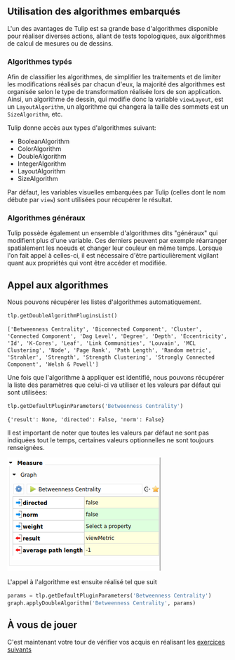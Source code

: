 ## Utilisation des algorithmes embarqués

L'un des avantages de Tulip est sa grande base d'algorithmes disponible pour réaliser diverses actions, allant de tests topologiques, aux algorithmes de calcul de mesures ou de dessins.

### Algorithmes typés

Afin de classifier les algorithmes, de simplifier les traitements et de limiter les modifications réalisés par chacun d'eux, la majorité des algorithmes est organisée selon le type de transformation réalisée lors de son application. Ainsi, un algorithme de dessin, qui modifie donc la variable `viewLayout`, est un `LayoutAlgorithm`, un algorithme qui changera la taille des sommets est un `SizeAlgorithm`, etc.

Tulip donne accès aux types d'algorithmes suivant:

* BooleanAlgorithm
* ColorAlgorithm
* DoubleAlgorithm
* IntegerAlgorithm
* LayoutAlgorithm
* SizeAlgorithm

Par défaut, les variables visuelles embarquées par Tulip (celles dont le nom débute par `view`) sont utilisées pour récupérer le résultat.

### Algorithmes généraux

Tulip possède également un ensemble d'algorithmes dits "généraux" qui modifient plus d'une variable. Ces derniers peuvent par exemple réarranger spatialement les noeuds et changer leur couleur en même temps. Lorsque l'on fait appel à celles-ci, il est nécessaire d'être particulièrement vigilant quant aux propriétés qui vont être accéder et modifiée.

## Appel aux algorithmes

Nous pouvons récupérer les listes d'algorithmes automatiquement.

```python
tlp.getDoubleAlgorithmPluginsList()
```

```
['Betweenness Centrality', 'Biconnected Component', 'Cluster', 'Connected Component', 'Dag Level', 'Degree', 'Depth', 'Eccentricity', 'Id', 'K-Cores', 'Leaf', 'Link Communities', 'Louvain', 'MCL Clustering', 'Node', 'Page Rank', 'Path Length', 'Random metric', 'Strahler', 'Strength', 'Strength Clustering', 'Strongly Connected Component', 'Welsh & Powell']
```

Une fois que l'algorithme à appliquer est identifié, nous pouvons récupérer la liste des paramètres que celui-ci va utiliser et les valeurs par défaut qui sont utilisées:

```python
tlp.getDefaultPluginParameters('Betweenness Centrality')
```

```
{'result': None, 'directed': False, 'norm': False}
```

Il est important de noter que toutes les valeurs par défaut ne sont pas indiquées tout le temps, certaines valeurs optionnelles ne sont toujours renseignées.

![image](image/5_1.png)

L'appel à l'algorithme est ensuite réalisé tel que suit

```python
params = tlp.getDefaultPluginParameters('Betweenness Centrality')
graph.applyDoubleAlgorithm('Betweenness Centrality', params)
```


## À vous de jouer

C'est maintenant votre tour de vérifier vos acquis en réalisant les [exercices suivants](./5_exercice.md)
